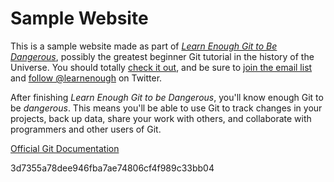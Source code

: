 
# Sample Website

This is a sample website made as part of [*Learn Enough Git to Be 
Dangerous*](https://www.learnenough.com/git-tutorial), possibly the greatest
beginner Git tutorial in the history of the Universe.  You should totally  [
check it out](https://www.learnenough.com/git-tutorial), and be sure to [join
the email list](https://www.learnenough.com/#email_list) and 
[follow @learnenough](https://twitter.com/learnenough) on Twitter.

After finishing *Learn Enough Git to be Dangerous*, you'll know enough Git 
to be *dangerous*.  This means you'll be able to use Git to track changes in
your projects, back up data, share your work with others, and collaborate
with programmers and other users of Git.

[Official Git Documentation](https://git-scm.com/doc)


 3d7355a78dee946fba7ae74806cf4f989c33bb04
